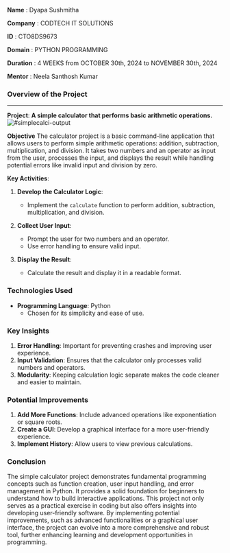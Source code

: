 **Name** : Dyapa Sushmitha

**Company** : CODTECH IT SOLUTIONS

**ID** : CTO8DS9673

**Domain** : PYTHON PROGRAMMING

**Duration** : 4 WEEKS from OCTOBER 30th, 2024 to NOVEMBER 30th, 2024

**Mentor** : Neela Santhosh Kumar

### Overview of the Project
---
 **Project**: **A simple calculator that performs basic arithmetic operations.**
 ![#simplecalci-output](https://github.com/user-attachments/assets/6a9fcfc6-2f06-42e5-9f3c-cf6f8a0e3545)

 **Objective**
The calculator project is a basic command-line application that allows users to perform simple arithmetic operations:
addition, subtraction, multiplication, and division.
It takes two numbers and an operator as input from the user, processes the input, and displays the result while
handling potential errors like invalid input and division by zero.


**Key Activities**:
1. **Develop the Calculator Logic**:
   - Implement the `calculate` function to perform addition, subtraction, multiplication, and division.

2. **Collect User Input**:
   - Prompt the user for two numbers and an operator.
   - Use error handling to ensure valid input.

3. **Display the Result**:
   - Calculate the result and display it in a readable format.

### Technologies Used

- **Programming Language**: Python
  - Chosen for its simplicity and ease of use.

### Key Insights

1. **Error Handling**: Important for preventing crashes and improving user experience.
2. **Input Validation**: Ensures that the calculator only processes valid numbers and operators.
3. **Modularity**: Keeping calculation logic separate makes the code cleaner and easier to maintain.

### Potential Improvements

1. **Add More Functions**: Include advanced operations like exponentiation or square roots.
2. **Create a GUI**: Develop a graphical interface for a more user-friendly experience.
3. **Implement History**: Allow users to view previous calculations.

### Conclusion

The simple calculator project demonstrates fundamental programming concepts such as function creation,
user input handling, and error management in Python. 
It provides a solid foundation for beginners to understand how to build interactive applications.
This project not only serves as a practical exercise in coding but also offers insights into developing user-friendly software.
By implementing potential improvements, such as advanced functionalities or a graphical user interface, the project can 
evolve into a more comprehensive and robust tool, further enhancing learning and development opportunities in programming.
